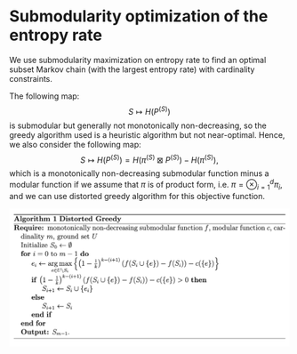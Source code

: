 # Submodularity optimization of the entropy rate

We use submodularity maximization on entropy rate to find an optimal subset Markov chain (with the largest entropy rate) with cardinality constraints.

The following map:
$$S \mapsto H(P^{(S)})$$
is submodular but generally not monotonically non-decreasing, so the greedy algorithm used is a heuristic algorithm but not near-optimal. Hence, we also consider the following map:
$$S \mapsto H(P^{(S)}) = H(\pi^{(S)} \boxtimes P^{(S)}) - H(\pi^{(S)}),$$
which is a monotonically non-decreasing submodular function minus a modular function if we assume that $\pi$ is of product form, i.e. $\pi = \otimes_{i=1}^d \pi_i$, and we can use distorted greedy algorithm for this objective function.

![Distorted Greedy Algorithm](../assets/distortedgreedy.png)